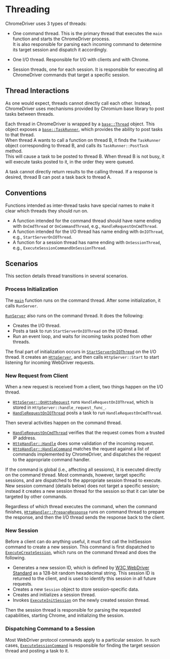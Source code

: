 # Threading

ChromeDriver uses 3 types of threads:

* One command thread. This is the primary thread that executes 
  the `main` function and starts the ChromeDriver process.\
  It is also responsible for parsing each incoming command to determine its
  target session and dispatch it accordingly.

* One I/O thread. Responsible for I/O with clients and with Chrome.

* Session threads, one for each session. It is responsible for executing all
  ChromeDriver commands that target a specific session.

## Thread Interactions

As one would expect, threads cannot directly call each other.
Instead, ChromeDriver uses mechanisms provided by Chromium base library
to post tasks between threads.

Each thread in ChromeDriver is wrapped by a
[`base::Thread`](https://source.chromium.org/chromium/chromium/src/+/main:base/threading/thread.h?q=%22class%20BASE_EXPORT%20Thread%22) object.
This object exposes a
[`base::TaskRunner`](https://source.chromium.org/chromium/chromium/src/+/main:base/task/task_runner.h?q=base::TaskRunner),
which provides the ability to post tasks to that thread.\
When thread A wants to call a function on thread B, it finds the `TaskRunner`
object corresponding to thread B, and calls its `TaskRunner::PostTask` method.\
This will cause a task to be posted to thread B. When thread B is not busy,
it will execute tasks posted to it, in the order they were queued.

A task cannot directly return results to the calling thread.
If a response is desired, thread B can post a task back to thread A.

## Conventions

Functions intended as inter-thread tasks have special names to make
it clear which threads they should run on.
* A function intended for the command thread should have name ending with
  `OnCmdThread` or `OnCommandThread`, e.g., `HandleRequestOnCmdThread`.
* A function intended for the I/O thread has name ending with `OnIOThread`,
  e.g., `StartServerOnIOThread`.
* A function for a session thread has name ending with `OnSessionThread`,
  e.g., `ExecuteSessionCommandOnSessionThread`.

## Scenarios

This section details thread transitions in several scenarios.

### Process Initialization

The [`main`](https://source.chromium.org/chromium/chromium/src/+/main:chrome/test/chromedriver/server/chromedriver_server.cc?q=%22int%20main%22)
function runs on the command thread.
After some initialization, it calls `RunServer`.

[`RunServer`](https://source.chromium.org/chromium/chromium/src/+/main:chrome/test/chromedriver/server/chromedriver_server.cc?q=RunServer)
also runs on the command thread. It does the following:
* Creates the I/O thread.
* Posts a task to run `StartServerOnIOThread` on the I/O thread.
* Run an event loop, and waits for incoming tasks posted from other threads.

The final part of initialization occurs in
[`StartServerOnIOThread`](https://source.chromium.org/chromium/chromium/src/+/main:chrome/test/chromedriver/server/chromedriver_server.cc?q=StartServerOnIOThread)
on the I/O thread.
It creates an [`HttpServer`](https://source.chromium.org/chromium/chromium/src/+/main:chrome/test/chromedriver/server/http_server.h?q=%22class%20HttpServer%22),
and then calls `HttpServer::Start` to start listening for incoming WebDriver
requests.

### New Request from Client

When a new request is received from a client, two things happen on the I/O
thread.
* [`HttpServer::OnHttpRequest`](https://source.chromium.org/chromium/chromium/src/+/main:chrome/test/chromedriver/server/http_server.cc?q=HttpServer::OnHttpRequest)
  runs `HandleRequestOnIOThread`,
  which is stored in `HttpServer::handle_request_func_`.
* [`HandleRequestOnIOThread`](https://source.chromium.org/chromium/chromium/src/+/main:chrome/test/chromedriver/server/chromedriver_server.cc?q=%22void%20HandleRequestOnIOThread%22)
  posts a task to run `HandleRequestOnCmdThread`.

Then several activities happen on the command thread.
* [`HandleRequestOnCmdThread`](https://source.chromium.org/chromium/chromium/src/+/main:chrome/test/chromedriver/server/chromedriver_server.cc?q=%22void%20HandleRequestOnCmdThread%22)
  verifies that the request comes from a trusted IP address.
* [`HttpHandler::Handle`](https://source.chromium.org/chromium/chromium/src/+/main:chrome/test/chromedriver/server/http_handler.cc?q=HttpHandler::Handle)
  does some validation of the incoming request.
* [`HttpHandler::HandleCommand`](https://source.chromium.org/chromium/chromium/src/+/main:chrome/test/chromedriver/server/http_handler.cc?q=HttpHandler::HandleCommand)
  matches the request against a list of commands implemented by ChromeDriver,
  and dispatches the request to the appropriate command handler.

If the command is global (i.e., affecting all sessions), it is executed directly
on the command thread. Most commands, however, target specific sessions,
and are dispatched to the appropriate session thread to execute.\
New session command (details below) does not target a specific session; instead it creates a new session thread for the session so that it can later be targeted by other commands. 

Regardless of which thread executes the command, when the command finishes,
[`HttpHandler::PrepareResponse`](https://source.chromium.org/chromium/chromium/src/+/main:chrome/test/chromedriver/server/http_handler.cc?q="void%20HttpHandler::PrepareResponse")
runs on command thread to prepare the response, and then the I/O thread sends
the response back to the client.

### New Session

Before a client can do anything useful, it must first call the InitSession
command to create a new session.
This command is first dispatched to
[`ExecuteCreateSession`](https://source.chromium.org/chromium/chromium/src/+/main:chrome/test/chromedriver/commands.cc?q=ExecuteCreateSession),
which runs on the command thread and does the following.
* Generates a new session ID, which is defined by
  [W3C WebDriver Standard](https://www.w3.org/TR/webdriver/#dfn-session-id)
  as a 128-bit random hexadecimal string.
  This session ID is returned to the client, and is used
  to identify this session in all future requests.
* Creates a new `Session` object to store session-specific data.
* Creates and initializes a session thread.
* Invokes [`ExecuteInitSession`](https://source.chromium.org/chromium/chromium/src/+/main:chrome/test/chromedriver/session_commands.cc?q=ExecuteInitSession)
  on the newly created session thread.

Then the session thread is responsible for parsing the requested capabilities,
starting Chrome, and initializing the session.

### Dispatching Command to a Session

Most WebDriver protocol commands apply to a particular session. In such cases,
[`ExecuteSessionCommand`](https://source.chromium.org/chromium/chromium/src/+/main:chrome/test/chromedriver/commands.cc?q="ExecuteSessionCommand%28")
is responsible for finding the target session thread and posting a task to it.
